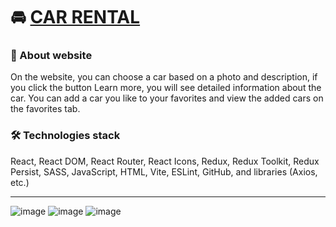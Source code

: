 # 🚘 [CAR RENTAL](https://car-rental-everiday.netlify.app/)

### 📝 About website
On the website, you can choose a car based on a photo and description, if you click the button Learn more, you will see detailed information about the car. You can add a car you like to your favorites and view the added cars on the favorites tab.

### 🛠 Technologies stack
React, React DOM, React Router, React Icons, Redux, Redux Toolkit, Redux Persist, SASS, JavaScript, HTML, Vite, ESLint, GitHub, and libraries (Axios, etc.)

---
![image](https://github.com/svmoskalyov/car-rental/assets/107481840/96b89387-3e16-4ec3-8cd9-90d81fdcf5f1)
![image](https://github.com/svmoskalyov/car-rental/assets/107481840/04ad6884-bdac-4011-a7a7-b24f9d8a279d)
![image](https://github.com/svmoskalyov/car-rental/assets/107481840/d8b88664-9c54-41e1-9246-44d2cd2c7ea8)
